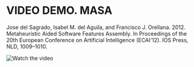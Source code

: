 # VIDEO DEMO. MASA
Jose del Sagrado, Isabel M. del Aguila, and Francisco J. Orellana. 2012. Metaheuristic Aided Software Features Assembly. In Proceedings of the 20th European Conference on Artificial Intelligence (ECAI'12). IOS Press, NLD, 1009–1010.



![Watch the video](https://www.youtube.com/watch?v=TpEJH8rQRe8)
